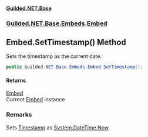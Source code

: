 
#### [Guilded.NET.Base](Guilded_NET_Base 'Guilded_NET_Base')
### [Guilded.NET.Base.Embeds](Guilded_NET_Base#Guilded_NET_Base_Embeds 'Guilded.NET.Base.Embeds').[Embed](Embed 'Guilded.NET.Base.Embeds.Embed')
## Embed.SetTimestamp() Method
Sets the timestamp as the current date.  
```csharp
public Guilded.NET.Base.Embeds.Embed SetTimestamp();
```

#### Returns
[Embed](Embed 'Guilded.NET.Base.Embeds.Embed')  
Current [Embed](Embed 'Guilded.NET.Base.Embeds.Embed') instance
### Remarks
Sets [Timestamp](Embed_Timestamp 'Guilded.NET.Base.Embeds.Embed.Timestamp') as [System.DateTime.Now](https://docs.microsoft.com/en-us/dotnet/api/System.DateTime.Now 'System.DateTime.Now').
